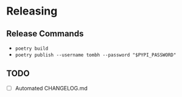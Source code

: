 # Releasing

## Release Commands

* `poetry build`
* `poetry publish --username tombh --password "$PYPI_PASSWORD"`

## TODO

* [ ] Automated CHANGELOG.md

